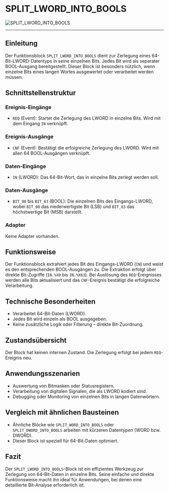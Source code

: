 # SPLIT_LWORD_INTO_BOOLS

![SPLIT_LWORD_INTO_BOOLS](https://github.com/user-attachments/assets/1049fa17-3495-4ca5-8e03-ae09e81b47d5)

* * * * * * * * * *
## Einleitung
Der Funktionsblock `SPLIT_LWORD_INTO_BOOLS` dient zur Zerlegung eines 64-Bit-LWORD-Datentyps in seine einzelnen Bits. Jedes Bit wird als separater BOOL-Ausgang bereitgestellt. Dieser Block ist besonders nützlich, wenn einzelne Bits eines langen Wortes ausgewertet oder verarbeitet werden müssen.

## Schnittstellenstruktur

### **Ereignis-Eingänge**
- `REQ` (Event): Startet die Zerlegung des LWORD in einzelne Bits. Wird mit dem Eingang `IN` verknüpft.

### **Ereignis-Ausgänge**
- `CNF` (Event): Bestätigt die erfolgreiche Zerlegung des LWORD. Wird mit allen 64 BOOL-Ausgängen verknüpft.

### **Daten-Eingänge**
- `IN` (LWORD): Das 64-Bit-Wort, das in einzelne Bits zerlegt werden soll.

### **Daten-Ausgänge**
- `BIT_00` bis `BIT_63` (BOOL): Die einzelnen Bits des Eingangs-LWORD, wobei `BIT_00` das niederwertigste Bit (LSB) und `BIT_63` das höchstwertige Bit (MSB) darstellt.

### **Adapter**
Keine Adapter vorhanden.

## Funktionsweise
Der Funktionsblock extrahiert jedes Bit des Eingangs-LWORD (`IN`) und weist es den entsprechenden BOOL-Ausgängen zu. Die Extraktion erfolgt über direkte Bit-Zugriffe (`IN.%X0` bis `IN.%X63`). Bei Auslösung des `REQ`-Ereignisses werden alle Bits aktualisiert und das `CNF`-Ereignis bestätigt die erfolgreiche Verarbeitung.

## Technische Besonderheiten
- Verarbeitet 64-Bit-Daten (LWORD).
- Jedes Bit wird einzeln als BOOL ausgegeben.
- Keine zusätzliche Logik oder Filterung – direkte Bit-Zuordnung.

## Zustandsübersicht
Der Block hat keinen internen Zustand. Die Zerlegung erfolgt bei jedem `REQ`-Ereignis neu.

## Anwendungsszenarien
- Auswertung von Bitmasken oder Statusregistern.
- Verarbeitung von digitalen Signalen, die als LWORD kodiert sind.
- Debugging oder Monitoring von einzelnen Bits in langen Datenwörtern.

## Vergleich mit ähnlichen Bausteinen
- Ähnliche Blöcke wie `SPLIT_WORD_INTO_BOOLS` oder `SPLIT_DWORD_INTO_BOOLS` arbeiten mit kürzeren Datentypen (WORD bzw. DWORD).
- Dieser Block ist speziell für 64-Bit-Daten optimiert.

## Fazit
Der `SPLIT_LWORD_INTO_BOOLS`-Block ist ein effizientes Werkzeug zur Zerlegung von 64-Bit-Daten in einzelne Bits. Seine einfache und direkte Funktionsweise macht ihn ideal für Anwendungen, bei denen eine detaillierte Bit-Analyse erforderlich ist.
